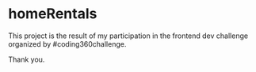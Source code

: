 # homeRentals

This project is the result of my participation in the frontend dev challenge organized by #coding360challenge.

Thank you.